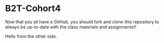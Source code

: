 # B2T-Cohort4
Now that you all have a GitHub, you should fork and clone this repository to always be up-to-date with the class materials and assignments!!

Hello from the other side.
